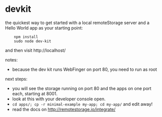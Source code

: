 devkit
======

the quickest way to get started with a local remoteStorage server and a Hello World app as your starting point:


````shell
    npm install
    sudo node dev-kit
````

and then visit http://localhost/

notes:
- because the dev kit runs WebFinger on port 80, you need to run as root

next steps:
- you will see the storage running on port 80 and the apps on one port each, starting at 8001.
- look at this with your developer console open.
- `cd apps/; cp -r minimal-example my-app; cd my-app/` and edit away!
- read the docs on http://remotestorage.io/integrate/
